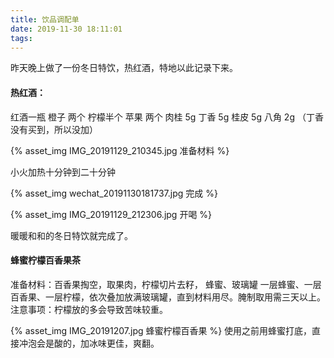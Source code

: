```yaml
---
title: 饮品调配单
date: 2019-11-30 18:11:01
tags:
---
```

昨天晚上做了一份冬日特饮，热红酒，特地以此记录下来。
#### 热红酒：
红酒一瓶 橙子 两个 柠檬半个 苹果 两个 肉桂 5g 丁香 5g 桂皮 5g 八角 2g （丁香没有买到，所以没加）

{% asset_img IMG_20191129_210345.jpg 准备材料 %}

小火加热十分钟到二十分钟

{% asset_img wechat_20191130181737.jpg 完成 %}

{% asset_img IMG_20191129_212306.jpg 开喝 %}

暖暖和和的冬日特饮就完成了。


#### 蜂蜜柠檬百香果茶
     
准备材料：百香果掏空，取果肉，柠檬切片去籽， 蜂蜜、玻璃罐
一层蜂蜜、一层百香果、一层柠檬，依次叠加放满玻璃罐，直到材料用尽。腌制取用需三天以上。
注意事项：柠檬放的多会导致苦味较重。

{% asset_img IMG_20191207.jpg  蜂蜜柠檬百香果 %}
使用之前用蜂蜜打底，直接冲泡会是酸的，加冰味更佳，爽翻。

